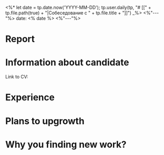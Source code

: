 <%*
let date = tp.date.now('YYYY-MM-DD');
tp.user.daily(tp, "# [[" + tp.file.path(true) + "|Собеседование с " + 
tp.file.title + "]]")
_%>
<%"---"%>
date: <% date %>
<%"---"%>

# Report
# Information about candidate
Link to CV:
# Experience
# Plans to upgrowth
# Why you finding new work?
